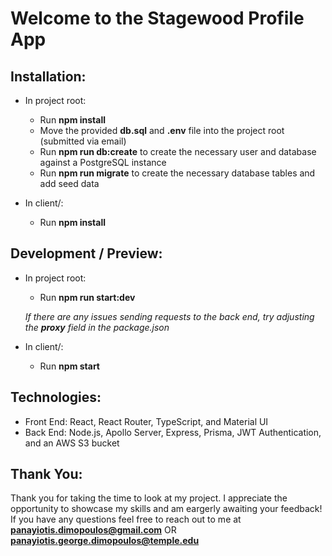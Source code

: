 # Welcome to the Stagewood Profile App

## Installation:

- In project root:

  - Run **npm install**
  - Move the provided **db.sql** and **.env** file into the project root (submitted via email)
  - Run **npm run db:create** to create the necessary user and database against a PostgreSQL instance
  - Run **npm run migrate** to create the necessary database tables and add seed data

- In client/:

  - Run **npm install**

## Development / Preview:

- In project root:

  - Run **npm run start:dev**

  _If there are any issues sending requests to the back end, try adjusting the **proxy** field in the package.json_

- In client/:

  - Run **npm start**

## Technologies:

- Front End: React, React Router, TypeScript, and Material UI
- Back End: Node.js, Apollo Server, Express, Prisma, JWT Authentication, and an AWS S3 bucket

## Thank You:

Thank you for taking the time to look at my project. I appreciate the opportunity to showcase my skills and am eargerly awaiting your feedback! If you have any questions feel free to reach out to me at **panayiotis.dimopoulos@gmail.com** OR **panayiotis.george.dimopoulos@temple.edu**
